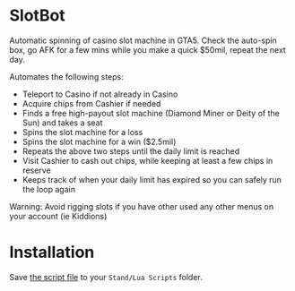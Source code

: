 # SlotBot

Automatic spinning of casino slot machine in GTA5. Check the auto-spin box, go AFK for a few mins while you make a quick $50mil, repeat the next day.

Automates the following steps:
* Teleport to Casino if not already in Casino
* Acquire chips from Cashier if needed
* Finds a free high-payout slot machine (Diamond Miner or Deity of the Sun) and takes a seat
* Spins the slot machine for a loss
* Spins the slot machine for a win ($2.5mil)
* Repeats the above two steps until the daily limit is reached
* Visit Cashier to cash out chips, while keeping at least a few chips in reserve
* Keeps track of when your daily limit has expired so you can safely run the loop again

Warning: Avoid rigging slots if you have other used any other menus on your account (ie Kiddions)

# Installation

Save [the script file](https://raw.githubusercontent.com/hexarobi/stand-lua-slotbot/main/SlotBot.lua) to your `Stand/Lua Scripts` folder.
